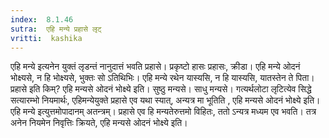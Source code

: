 ```yaml
---
index:  8.1.46
sutra:  एहि मन्ये प्रहासे लृट्
vritti:  kashika 
---
```


एहि मन्ये इत्यनेन युक्तं लृडन्तं नानुदात्तं भवति प्रहासे। प्रकृष्टो हासः प्रहासः, क्रीडा। एहि मन्ये ओदनं भोक्ष्यसे, न हि भोक्ष्यसे, भुक्तः सो ऽतिथिभिः। एहि मन्ये रथेन यास्यसि, न हि यास्यसि, यातस्तेन ते पिता। प्रहासे इति किम्? एहि मन्यसे ओदनं भोक्ष्ये इति। सुष्ठु मन्यसे। साधु मन्यसे। गत्यर्थलोटा लृटित्येव सिद्धे सत्यारम्भो नियमार्थः, एहिमन्येयुक्ते प्रहासे एव यथा स्यात्, अन्यत्र मा भूतिति , एहि मन्यसे ओदनं भोक्ष्ये इति। एहि मन्ये इत्युत्तमोपादानम् अतन्त्रम्। प्रहासे एव हि मन्यतेरुत्तमो विहितः, ततो ऽन्यत्र मध्यम एव भवति। तत्र अनेन नियमेन निवृत्तिः क्रियते, एहि मन्यसे ओदनं भोक्ष्ये इति।


